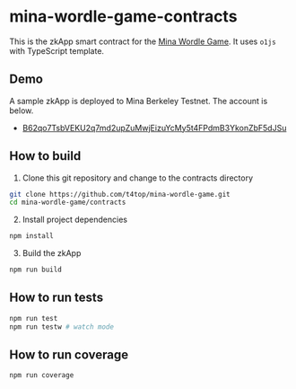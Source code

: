 # mina-wordle-game-contracts

This is the zkApp smart contract for the [Mina Wordle Game](../README.md). It uses `o1js` with TypeScript template.

## Demo

A sample zkApp is deployed to Mina Berkeley Testnet. The account is below.

- [B62qo7TsbVEKU2q7md2upZuMwjEizuYcMy5t4FPdmB3YkonZbF5dJSu](https://berkeley.minaexplorer.com/wallet/B62qo7TsbVEKU2q7md2upZuMwjEizuYcMy5t4FPdmB3YkonZbF5dJSu)

## How to build

1. Clone this git repository and change to the contracts directory

```bash
git clone https://github.com/t4top/mina-wordle-game.git
cd mina-wordle-game/contracts
```

2. Install project dependencies

```bash
npm install
```

3. Build the zkApp

```bash
npm run build
```

## How to run tests

```sh
npm run test
npm run testw # watch mode
```

## How to run coverage

```sh
npm run coverage
```

